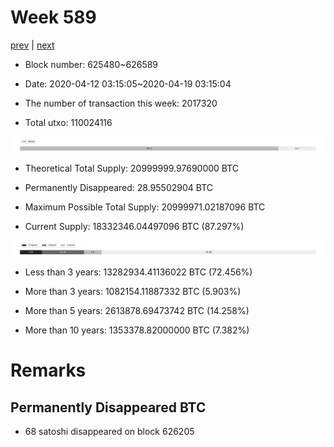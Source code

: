 # Week 589

[prev](week0588.md) | [next](week0590.md)

- Block number: 625480~626589

- Date: 2020-04-12 03:15:05~2020-04-19 03:15:04

- The number of transaction this week: 2017320

- Total utxo: 110024116

![](../images/mined_week0589.png)

- Theoretical Total Supply: 20999999.97690000 BTC

- Permanently Disappeared: 28.95502904 BTC

- Maximum Possible Total Supply: 20999971.02187096 BTC

- Current Supply: 18332346.04497096 BTC (87.297%)

![](../images/year_week0589.png)


- Less than 3 years: 13282934.41136022 BTC (72.456%)

- More than 3 years: 1082154.11887332 BTC (5.903%)

- More than 5 years: 2613878.69473742 BTC (14.258%)

- More than 10 years: 1353378.82000000 BTC (7.382%)

# Remarks

## Permanently Disappeared BTC

- 68 satoshi disappeared on block 626205

